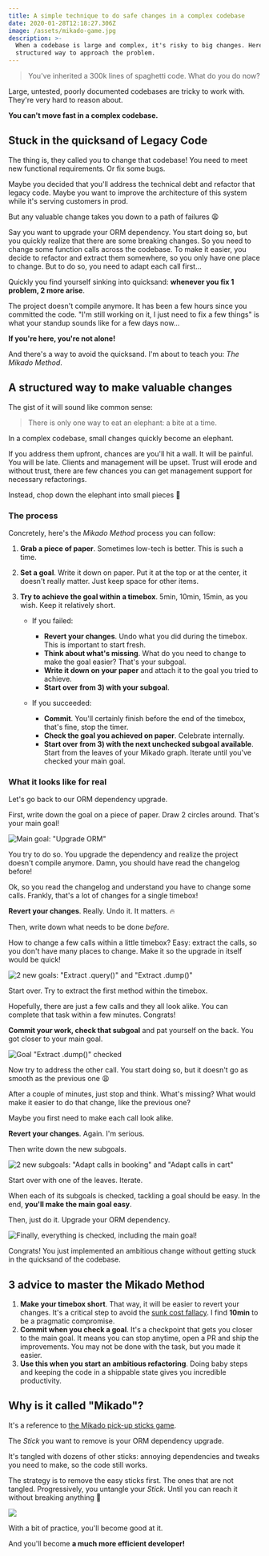 ```yaml
---
title: A simple technique to do safe changes in a complex codebase
date: 2020-01-28T12:18:27.306Z
image: /assets/mikado-game.jpg
description: >-
  When a codebase is large and complex, it's risky to big changes. Here's a
  structured way to approach the problem.
---
```


> You've inherited a 300k lines of spaghetti code. What do you do now?

Large, untested, poorly documented codebases are tricky to work with. They're very hard to reason about.

**You can't move fast in a complex codebase.**

## Stuck in the quicksand of Legacy Code

The thing is, they called you to change that codebase! You need to meet new functional requirements. Or fix some bugs.

Maybe you decided that you'll address the technical debt and refactor that legacy code. Maybe you want to improve the architecture of this system while it's serving customers in prod.

But any valuable change takes you down to a path of failures 😩

Say you want to upgrade your ORM dependency. You start doing so, but you quickly realize that there are some breaking changes. So you need to change some function calls across the codebase. To make it easier, you decide to refactor and extract them somewhere, so you only have one place to change. But to do so, you need to adapt each call first…

Quickly you find yourself sinking into quicksand: **whenever you fix 1 problem, 2 more arise**.

The project doesn't compile anymore. It has been a few hours since you committed the code. "I'm still working on it, I just need to fix a few things" is what your standup sounds like for a few days now…

**If you're here, you're not alone!**

And there's a way to avoid the quicksand. I'm about to teach you: _The Mikado Method_.

## A structured way to make valuable changes

The gist of it will sound like common sense:

> There is only one way to eat an elephant: a bite at a time.

In a complex codebase, small changes quickly become an elephant.

If you address them upfront, chances are you'll hit a wall. It will be painful. You will be late. Clients and management will be upset. Trust will erode and without trust, there are few chances you can get management support for necessary refactorings.

Instead, chop down the elephant into small pieces 🐘

### The process

Concretely, here's the _Mikado Method_ process you can follow:

1. **Grab a piece of paper**. Sometimes low-tech is better. This is such a time.
2. **Set a goal**. Write it down on paper. Put it at the top or at the center, it doesn't really matter. Just keep space for other items.
3. **Try to achieve the goal within a timebox**. 5min, 10min, 15min, as you wish. Keep it relatively short.

   - If you failed:

     - **Revert your changes**. Undo what you did during the timebox. This is important to start fresh.
     - **Think about what's missing**. What do you need to change to make the goal easier? That's your subgoal.
     - **Write it down on your paper** and attach it to the goal you tried to achieve.
     - **Start over from 3) with your subgoal**.

   - If you succeeded:

     - **Commit**. You'll certainly finish before the end of the timebox, that's fine, stop the timer.
     - **Check the goal you achieved on paper**. Celebrate internally.
     - **Start over from 3) with the next unchecked subgoal available**. Start from the leaves of your Mikado graph. Iterate until you've checked your main goal.

### What it looks like for real

Let's go back to our ORM dependency upgrade.

First, write down the goal on a piece of paper. Draw 2 circles around. That's your main goal!

![Main goal: "Upgrade ORM"](/assets/mikado-method-step1.jpg)

You try to do so. You upgrade the dependency and realize the project doesn't compile anymore. Damn, you should have read the changelog before!

Ok, so you read the changelog and understand you have to change some calls. Frankly, that's a lot of changes for a single timebox!

**Revert your changes**. Really. Undo it. It matters. 🔥

Then, write down what needs to be done _before_.

How to change a few calls within a little timebox? Easy: extract the calls, so you don't have many places to change. Make it so the upgrade in itself would be quick!

![2 new goals: "Extract .query()" and "Extract .dump()"](/assets/mikado-method-step2.jpg)

Start over. Try to extract the first method within the timebox.

Hopefully, there are just a few calls and they all look alike. You can complete that task within a few minutes. Congrats!

**Commit your work, check that subgoal** and pat yourself on the back. You got closer to your main goal.

![Goal "Extract .dump()" checked](/assets/mikado-method-step3.jpg)

Now try to address the other call. You start doing so, but it doesn't go as smooth as the previous one 😩

After a couple of minutes, just stop and think. What's missing? What would make it easier to do that change, like the previous one?

Maybe you first need to make each call look alike.

**Revert your changes**. Again. I'm serious.

Then write down the new subgoals.

![2 new subgoals: "Adapt calls in booking" and "Adapt calls in cart"](/assets/mikado-method-step4.jpg)

Start over with one of the leaves. Iterate.

When each of its subgoals is checked, tackling a goal should be easy. In the end, **you'll make the main goal easy**.

Then, just do it. Upgrade your ORM dependency.

![Finally, everything is checked, including the main goal!](/assets/mikado-method-step5.jpg)

Congrats! You just implemented an ambitious change without getting stuck in the quicksand of the codebase.

## 3 advice to master the Mikado Method

1. **Make your timebox short**. That way, it will be easier to revert your changes. It's a critical step to avoid the [sunk cost fallacy](https://en.wikipedia.org/wiki/Sunk_cost). I find **10min** to be a pragmatic compromise.
2. **Commit when you check a goal**. It's a checkpoint that gets you closer to the main goal. It means you can stop anytime, open a PR and ship the improvements. You may not be done with the task, but you made it easier.
3. **Use this when you start an ambitious refactoring**. Doing baby steps and keeping the code in a shippable state gives you incredible productivity.

## Why is it called "Mikado"?

It's a reference to [the Mikado pick-up sticks game](https://en.wikipedia.org/wiki/Mikado_%28game%29).

The _Stick_ you want to remove is your ORM dependency upgrade.

It's tangled with dozens of other sticks: annoying dependencies and tweaks you need to make, so the code still works.

The strategy is to remove the easy sticks first. The ones that are not tangled. Progressively, you untangle your _Stick_. Until you can reach it without breaking anything 🎉

![](/assets/mikado-game.jpg)

With a bit of practice, you'll become good at it.

And you'll become **a much more efficient developer!**
